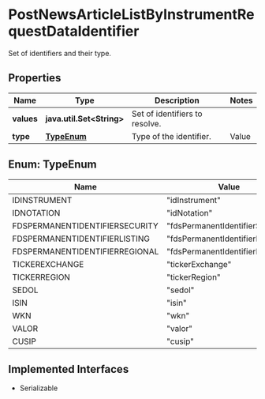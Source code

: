 

# PostNewsArticleListByInstrumentRequestDataIdentifier

Set of identifiers and their type.

## Properties

Name | Type | Description | Notes
------------ | ------------- | ------------- | -------------
**values** | **java.util.Set&lt;String&gt;** | Set of identifiers to resolve. | 
**type** | [**TypeEnum**](#TypeEnum) | Type of the identifier. | Value | Description | | --- | --- | | idInstrument | MDG identifier of an instrument. | | idNotation | MDG identifier of a listing. | | fdsPermanentIdentifierSecurity | FactSet Permanent Identifier on security level. | | fdsPermanentIdentifierListing | FactSet Permanent Identifier on listing level. | | fdsPermanentIdentifierRegional | Regional FactSet Permanent Identifier. | | tickerExchange | FactSet market symbol of a listing. | | tickerRegion | Regional FactSet ticker symbol. | | sedol | SEDOL or IDII of a listing. | | isin | ISIN of an instrument. | | wkn | WKN of an instrument. | | valor | Valor number of an instrument. | | cusip | CUSIP or CINS identifier of an instrument |   | 



## Enum: TypeEnum

Name | Value
---- | -----
IDINSTRUMENT | &quot;idInstrument&quot;
IDNOTATION | &quot;idNotation&quot;
FDSPERMANENTIDENTIFIERSECURITY | &quot;fdsPermanentIdentifierSecurity&quot;
FDSPERMANENTIDENTIFIERLISTING | &quot;fdsPermanentIdentifierListing&quot;
FDSPERMANENTIDENTIFIERREGIONAL | &quot;fdsPermanentIdentifierRegional&quot;
TICKEREXCHANGE | &quot;tickerExchange&quot;
TICKERREGION | &quot;tickerRegion&quot;
SEDOL | &quot;sedol&quot;
ISIN | &quot;isin&quot;
WKN | &quot;wkn&quot;
VALOR | &quot;valor&quot;
CUSIP | &quot;cusip&quot;


## Implemented Interfaces

* Serializable


